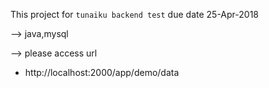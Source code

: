 >>>
This project for `tunaiku backend test` due date 25-Apr-2018
>>>

>>>
--> java,mysql

--> please access url

* http://localhost:2000/app/demo/data
>>>
